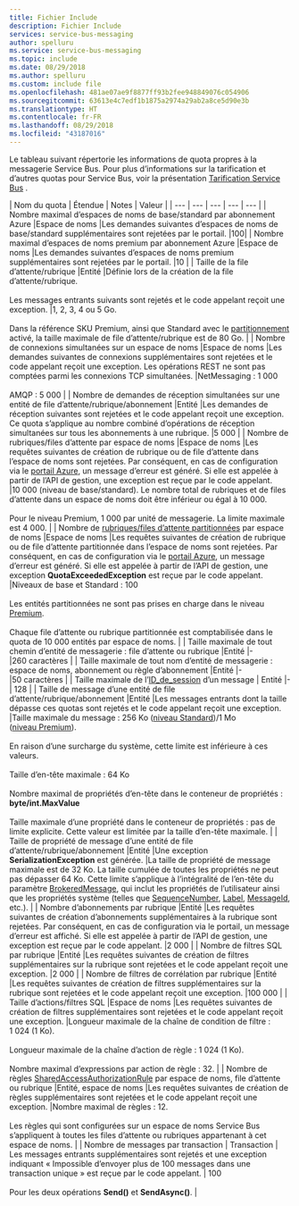 ```yaml
---
title: Fichier Include
description: Fichier Include
services: service-bus-messaging
author: spelluru
ms.service: service-bus-messaging
ms.topic: include
ms.date: 08/29/2018
ms.author: spelluru
ms.custom: include file
ms.openlocfilehash: 481ae07ae9f8877ff93b2fee948849076c054906
ms.sourcegitcommit: 63613e4c7edf1b1875a2974a29ab2a8ce5d90e3b
ms.translationtype: HT
ms.contentlocale: fr-FR
ms.lasthandoff: 08/29/2018
ms.locfileid: "43187016"
---
```

Le tableau suivant répertorie les informations de quota propres à la messagerie Service Bus. Pour plus d’informations sur la tarification et d’autres quotas pour Service Bus, voir la présentation [Tarification Service Bus](https://azure.microsoft.com/pricing/details/service-bus/) .

| Nom du quota | Étendue | Notes | Valeur |
| --- | --- | --- | --- | --- |
| Nombre maximal d’espaces de noms de base/standard par abonnement Azure |Espace de noms |Les demandes suivantes d’espaces de noms de base/standard supplémentaires sont rejetées par le portail. |100|
| Nombre maximal d’espaces de noms premium par abonnement Azure |Espace de noms |Les demandes suivantes d’espaces de noms premium supplémentaires sont rejetées par le portail. |10 |
| Taille de la file d’attente/rubrique |Entité |Définie lors de la création de la file d’attente/rubrique. <br/><br/> Les messages entrants suivants sont rejetés et le code appelant reçoit une exception. |1, 2, 3, 4 ou 5 Go.<br /><br />Dans la référence SKU Premium, ainsi que Standard avec le [partitionnement](/azure/service-bus-messaging/service-bus-partitioning) activé, la taille maximale de file d’attente/rubrique est de 80 Go. |
| Nombre de connexions simultanées sur un espace de noms |Espace de noms |Les demandes suivantes de connexions supplémentaires sont rejetées et le code appelant reçoit une exception. Les opérations REST ne sont pas comptées parmi les connexions TCP simultanées. |NetMessaging : 1 000<br /><br />AMQP : 5 000 |
| Nombre de demandes de réception simultanées sur une entité de file d’attente/rubrique/abonnement |Entité |Les demandes de réception suivantes sont rejetées et le code appelant reçoit une exception. Ce quota s’applique au nombre combiné d’opérations de réception simultanées sur tous les abonnements à une rubrique. |5 000 |
| Nombre de rubriques/files d’attente par espace de noms |Espace de noms |Les requêtes suivantes de création de rubrique ou de file d’attente dans l’espace de noms sont rejetées. Par conséquent, en cas de configuration via le [portail Azure][Azure portal], un message d’erreur est généré. Si elle est appelée à partir de l’API de gestion, une exception est reçue par le code appelant. |10 000 (niveau de base/standard). Le nombre total de rubriques et de files d’attente dans un espace de noms doit être inférieur ou égal à 10 000. <br/><br/>Pour le niveau Premium, 1 000 par unité de messagerie. La limite maximale est 4 000. |
| Nombre de [rubriques/files d’attente partitionnées](/azure/service-bus-messaging/service-bus-partitioning) par espace de noms |Espace de noms |Les requêtes suivantes de création de rubrique ou de file d’attente partitionnée dans l’espace de noms sont rejetées. Par conséquent, en cas de configuration via le [portail Azure][Azure portal], un message d’erreur est généré. Si elle est appelée à partir de l’API de gestion, une exception **QuotaExceededException** est reçue par le code appelant. |Niveaux de base et Standard : 100<br/><br/>Les entités partitionnées ne sont pas prises en charge dans le niveau [Premium](../articles/service-bus-messaging/service-bus-premium-messaging.md).<br/><br />Chaque file d’attente ou rubrique partitionnée est comptabilisée dans le quota de 10 000 entités par espace de noms. |
| Taille maximale de tout chemin d’entité de messagerie : file d’attente ou rubrique |Entité |- |260 caractères |
| Taille maximale de tout nom d’entité de messagerie : espace de noms, abonnement ou règle d’abonnement |Entité |- |50 caractères |
| Taille maximale de l’[ID_de_session](/dotnet/api/microsoft.azure.servicebus.message.sessionid) d’un message | Entité |- | 128 |
| Taille de message d’une entité de file d’attente/rubrique/abonnement |Entité |Les messages entrants dont la taille dépasse ces quotas sont rejetés et le code appelant reçoit une exception. |Taille maximale du message : 256 Ko ([niveau Standard](../articles/service-bus-messaging/service-bus-premium-messaging.md))/1 Mo ([niveau Premium](../articles/service-bus-messaging/service-bus-premium-messaging.md)). <br /><br />En raison d’une surcharge du système, cette limite est inférieure à ces valeurs.<br /><br />Taille d’en-tête maximale : 64 Ko<br /><br />Nombre maximal de propriétés d’en-tête dans le conteneur de propriétés : **byte/int.MaxValue**<br /><br />Taille maximale d’une propriété dans le conteneur de propriétés : pas de limite explicite. Cette valeur est limitée par la taille d’en-tête maximale. |
| Taille de propriété de message d’une entité de file d’attente/rubrique/abonnement |Entité |Une exception **SerializationException** est générée. |La taille de propriété de message maximale est de 32 Ko. La taille cumulée de toutes les propriétés ne peut pas dépasser 64 Ko. Cette limite s’applique à l’intégralité de l’en-tête du paramètre [BrokeredMessage](/dotnet/api/microsoft.servicebus.messaging.brokeredmessage), qui inclut les propriétés de l’utilisateur ainsi que les propriétés système (telles que [SequenceNumber](/dotnet/api/microsoft.servicebus.messaging.brokeredmessage.sequencenumber), [Label](/dotnet/api/microsoft.servicebus.messaging.brokeredmessage.label), [MessageId](/dotnet/api/microsoft.servicebus.messaging.brokeredmessage.messageid), etc.). |
| Nombre d’abonnements par rubrique |Entité |Les requêtes suivantes de création d’abonnements supplémentaires à la rubrique sont rejetées. Par conséquent, en cas de configuration via le portail, un message d’erreur est affiché. Si elle est appelée à partir de l’API de gestion, une exception est reçue par le code appelant. |2 000 |
| Nombre de filtres SQL par rubrique |Entité |Les requêtes suivantes de création de filtres supplémentaires sur la rubrique sont rejetées et le code appelant reçoit une exception. |2 000 |
| Nombre de filtres de corrélation par rubrique |Entité |Les requêtes suivantes de création de filtres supplémentaires sur la rubrique sont rejetées et le code appelant reçoit une exception. |100 000 |
| Taille d’actions/filtres SQL |Espace de noms |Les requêtes suivantes de création de filtres supplémentaires sont rejetées et le code appelant reçoit une exception. |Longueur maximale de la chaîne de condition de filtre : 1 024 (1 Ko).<br /><br />Longueur maximale de la chaîne d’action de règle : 1 024 (1 Ko).<br /><br />Nombre maximal d’expressions par action de règle : 32. |
| Nombre de règles [SharedAccessAuthorizationRule](/dotnet/api/microsoft.servicebus.messaging.sharedaccessauthorizationrule) par espace de noms, file d’attente ou rubrique |Entité, espace de noms |Les requêtes suivantes de création de règles supplémentaires sont rejetées et le code appelant reçoit une exception. |Nombre maximal de règles : 12. <br /><br /> Les règles qui sont configurées sur un espace de noms Service Bus s’appliquent à toutes les files d’attente ou rubriques appartenant à cet espace de noms. |
| Nombre de messages par transaction | Transaction | Les messages entrants supplémentaires sont rejetés et une exception indiquant « Impossible d’envoyer plus de 100 messages dans une transaction unique » est reçue par le code appelant. | 100 <br /><br /> Pour les deux opérations **Send()** et **SendAsync()**. |

[Azure portal]: https://portal.azure.com